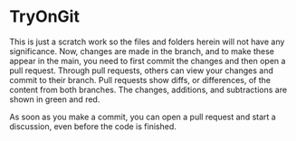# TryOnGit
This is just a scratch work so the files and folders herein will not have any significance.
Now, changes are made in the branch, and to make these appear in the main, you need to first commit the changes and then open a pull request. Through pull requests, others can view your changes and commit to their branch. Pull requests show diffs, or differences, of the content from both branches. The changes, additions, and subtractions are shown in green and red.

As soon as you make a commit, you can open a pull request and start a discussion, even before the code is finished.
